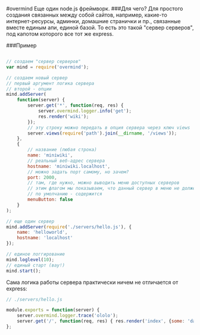 #overmind
Еще один node.js фреймворк.
###Для чего?
Для простого создания связанных между собой сайтов, например, какие-то интернет-ресурсы, админки, домашние странички и пр., связанные вместе единым апи, единой базой. То есть это такой "сервер серверов", под капотом которого все тот же express.

###Пример
```javascript

// создаем "сервер серверов"
var mind = require('overmind');

// создаем новый сервер
// первый аргумент логика сервера
// второй - опции
mind.addServer(
    function(server) {
        server.get('*', function(req, res) {
            server.overmind.logger.info('get');
            res.render('wiki');
        });
        // эту строку можно передать в опция сервера через ключ views
        server.views(require('path').join(__dirname, '/views'));
    },
    {
        // название (любая строка)
        name: 'miniwiki',
        // реальный веб-адрес сервера
        hostname: 'miniwiki.localhost',
        // можно задать порт самому, но зачем?
        port: 2000,
        // там, где нужно, можно выводить меню доступных серверов
        // этим флагом мы показываем, что данный сервер в меню не должен содержаться
        // по умолчанию - содержится
        menuButton: false
    }
);

// еще один сервер
mind.addServer(require('./servers/hello.js'), {
    name: 'helloworld',
    hostname: 'localhost'
});

// единое логгирование
mind.loglevel(10);
// единый старт (вау!)
mind.start();

```

Сама логика работы сервера практически ничем не отличается от express:
```javascript
// ./servers/hello.js

module.exports = function(server) {
    server.overmind.logger.trace('ololo');
    server.get('/', function(req, res) { res.render('index', {some: 'data'}); });
};
```
